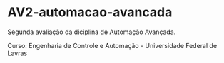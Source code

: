 # AV2-automacao-avancada

Segunda avaliação da diciplina de Automação Avançada. 

Curso: Engenharia de Controle e Automação - Universidade Federal de Lavras
